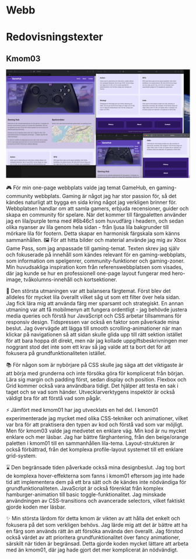 # Webb

# Redovisningstexter

## Kmom03

![GameHub Screenshot](img/gamehub-screenshot.png)

🎮 För min one-page webbplats valde jag temat GameHub, en gaming-community webbplats. Gaming är något jag har stor passion för, så det kändes naturligt att bygga en sida kring något jag verkligen brinner för. Webbplatsen handlar om att samla gamers, erbjuda recensioner, guider och skapa en community för spelare. När det kommer till färgpaletten använder jag en lila/purple tema med #6b46c1 som huvudfärg i headern, och sedan olika nyanser av lila genom hela sidan - från ljusa lila bakgrunder till mörkare lila för footern. Detta skapar en harmonisk färgskala som känns sammanhållen.
🖼️ För att hitta bilder och material använde jag mig av Xbox Game Pass, som jag anpassade till gaming-temat. Texten skrev jag själv och fokuserade på innehåll som kändes relevant för en gaming-webbplats, som information om spelgenrer, community-funktioner och gaming-zoner. Min huvudsakliga inspiration kom från referenswebbplatsen som visades, där jag kunde se hur en professionell one-page layout fungerar med hero-image, tvåkolumns-innehåll och kortsektioner.

🎨 Den största utmaningen var att balansera färgtemat. Först blev det alldeles för mycket lila överallt vilket såg ut som ett filter över hela sidan. Jag fick lära mig att använda färg mer sparsamt och strategiskt. En annan utmaning var att få mobilmenyn att fungera ordentligt - jag behövde justera media queries och förstå hur JavaScript och CSS arbetar tillsammans för responsiv design. Tidspressen var också en faktor som påverkade mina beslut. Jag övervägde att lägga till smooth scrolling-animationer när man klickar på navigationen så att sidan skulle glida upp till rätt sektion istället för att bara hoppa dit direkt, men när jag kollade uppgiftsbeskrivningen mer noggrant stod det inte som ett krav så jag valde att ta bort det för att fokusera på grundfunktionaliteten istället.

📚 För någon som är nybörjare på CSS skulle jag säga att det viktigaste är att börja med grunderna och inte försöka göra för komplicerat från början. Lära sig margin och padding först, sedan display och position. Flexbox och Grid kommer också vara användbara tidigt. Det hjälper att testa en sak i taget och se vad som händer. Utvecklarverktygens inspektör är också väldigt bra för att förstå vad som pågår.

⚡ Jämfört med kmom01 har jag utvecklats en hel del. I kmom01 experimenterade jag mycket med olika CSS-tekniker och animationer, vilket var bra för att praktisera den typen av kod och förstå vad som var möjligt. Men för kmom03 valde jag medvetet en enklare väg. Min kod är nu mycket enklare och mer läsbar. Jag har bättre färghantering, från den beige/orange paletten i kmom01 till en sammanhållen lila-tema. Layout-strukturen är också förbättrad, från det komplexa profile-layout systemet till ett enklare grid-system.

⌛ Den begränsade tiden påverkade också mina designbeslut. Jag tog bort de komplexa hover-effekterna som fanns i kmom01 eftersom jag inte hade tid att implementera dem på ett bra sätt och de kändes inte nödvändiga för grundfunktionaliteten. JavaScript är också förenklat från komplex hamburger-animation till basic toggle-funktionalitet. Jag minskade användningen av CSS-transitions och avancerade selectors, vilket faktiskt gjorde koden mer läsbar.

✨ Min största lärdom för detta kmom är vikten av att hålla det enkelt och fokusera på det som verkligen behövs. Jag lärde mig att det är bättre att ha en färg som används rätt än att försöka använda den överallt. Jag förstod också värdet av att prioritera grundfunktionalitet över fancy animationer, särskilt när tiden är begränsad. Detta gjorde koden mycket lättare att arbeta med än kmom01, där jag hade gjort det mer komplicerat än nödvändigt.
